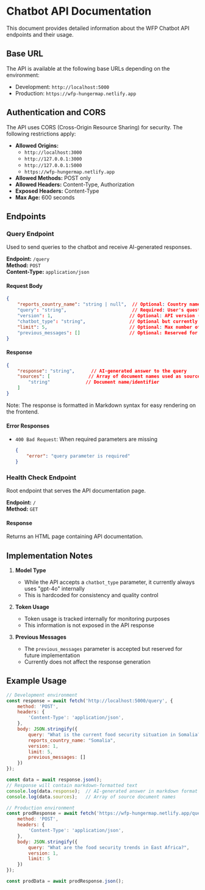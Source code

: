# Chatbot API Documentation

This document provides detailed information about the WFP Chatbot API endpoints and their usage.

## Base URL

The API is available at the following base URLs depending on the environment:

- Development: `http://localhost:5000`
- Production: `https://wfp-hungermap.netlify.app`

## Authentication and CORS

The API uses CORS (Cross-Origin Resource Sharing) for security. The following restrictions apply:
- **Allowed Origins:**
  - `http://localhost:3000`
  - `http://127.0.0.1:3000`
  - `http://127.0.0.1:5000`
  - `https://wfp-hungermap.netlify.app`
- **Allowed Methods:** POST only
- **Allowed Headers:** Content-Type, Authorization
- **Exposed Headers:** Content-Type
- **Max Age:** 600 seconds

## Endpoints

### Query Endpoint

Used to send queries to the chatbot and receive AI-generated responses.

**Endpoint:** `/query`  
**Method:** `POST`  
**Content-Type:** `application/json`

#### Request Body

```json
{
    "reports_country_name": "string | null",  // Optional: Country name for report-specific context
    "query": "string",                        // Required: User's question
    "version": 1,                            // Optional: API version (default: 1)
    "chatbot_type": "string",                // Optional but currently fixed to "gpt-4o"
    "limit": 5,                              // Optional: Max number of context documents (default: 5)
    "previous_messages": []                  // Optional: Reserved for future use
}
```

#### Response

```json
{
    "response": "string",      // AI-generated answer to the query
    "sources": [              // Array of document names used as sources
        "string"             // Document name/identifier
    ]
}
```

Note: The response is formatted in Markdown syntax for easy rendering on the frontend.

#### Error Responses

- `400 Bad Request`: When required parameters are missing
  ```json
  {
      "error": "query parameter is required"
  }
  ```

### Health Check Endpoint

Root endpoint that serves the API documentation page.

**Endpoint:** `/`  
**Method:** `GET`

#### Response
Returns an HTML page containing API documentation.

## Implementation Notes

1. **Model Type**
   - While the API accepts a `chatbot_type` parameter, it currently always uses "gpt-4o" internally
   - This is hardcoded for consistency and quality control

2. **Token Usage**
   - Token usage is tracked internally for monitoring purposes
   - This information is not exposed in the API response

3. **Previous Messages**
   - The `previous_messages` parameter is accepted but reserved for future implementation
   - Currently does not affect the response generation

## Example Usage

```javascript
// Development environment
const response = await fetch('http://localhost:5000/query', {
    method: 'POST',
    headers: {
        'Content-Type': 'application/json',
    },
    body: JSON.stringify({
        query: "What is the current food security situation in Somalia?",
        reports_country_name: "Somalia",
        version: 1,
        limit: 5,
        previous_messages: []
    })
});

const data = await response.json();
// Response will contain markdown-formatted text
console.log(data.response);  // AI-generated answer in markdown format
console.log(data.sources);   // Array of source document names

// Production environment
const prodResponse = await fetch('https://wfp-hungermap.netlify.app/query', {
    method: 'POST',
    headers: {
        'Content-Type': 'application/json',
    },
    body: JSON.stringify({
        query: "What are the food security trends in East Africa?",
        version: 1,
        limit: 5
    })
});

const prodData = await prodResponse.json();